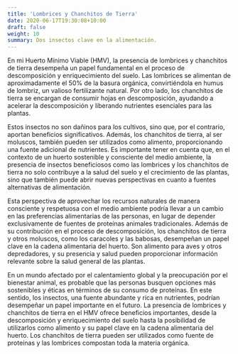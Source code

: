 ```yaml
---
title: 'Lombrices y Chanchitos de Tierra'
date: 2020-06-17T19:30:08+10:00
draft: false
weight: 10
summary: Dos insectos clave en la alimentación.
---
```


En mi Huerto Mínimo Viable (HMV), la presencia de lombrices y chanchitos de tierra desempeña un papel fundamental en el proceso de descomposición y enriquecimiento del suelo. Las lombrices se alimentan de aproximadamente el 50% de la basura orgánica, convirtiéndola en humus de lombriz, un valioso fertilizante natural. Por otro lado, los chanchitos de tierra se encargan de consumir hojas en descomposición, ayudando a acelerar la descomposición y liberando nutrientes esenciales para las plantas.

Estos insectos no son dañinos para los cultivos, sino que, por el contrario, aportan beneficios significativos. Además, los chanchitos de tierra, al ser moluscos, también pueden ser utilizados como alimento, proporcionando una fuente adicional de nutrientes. Es importante tener en cuenta que, en el contexto de un huerto sostenible y consciente del medio ambiente, la presencia de insectos beneficiosos como las lombrices y los chanchitos de tierra no solo contribuye a la salud del suelo y el crecimiento de las plantas, sino que también puede abrir nuevas perspectivas en cuanto a fuentes alternativas de alimentación.

Esta perspectiva de aprovechar los recursos naturales de manera consciente y respetuosa con el medio ambiente podría llevar a un cambio en las preferencias alimentarias de las personas, en lugar de depender exclusivamente de fuentes de proteínas animales tradicionales.
Además de su contribución en el proceso de descomposición, los chanchitos de tierra y otros moluscos, como los caracoles y las babosas, desempeñan un papel clave en la cadena alimentaria del huerto. Son alimento para aves y otros depredadores, y su presencia y salud pueden proporcionar información relevante sobre la salud general de las plantas.


En un mundo afectado por el calentamiento global y la preocupación por el bienestar animal, es probable que las personas busquen opciones más sostenibles y éticas en términos de su consumo de proteínas. En este sentido, los insectos, una fuente abundante y rica en nutrientes, podrían desempeñar un papel importante en el futuro. La presencia de lombrices y chanchitos de tierra en el HMV ofrece beneficios importantes, desde la descomposición y enriquecimiento del suelo hasta la posibilidad de utilizarlos como alimento y su papel clave en la cadena alimentaria del huerto. Los chanchitos de tierra pueden ser utilizados como fuente de proteínas y las lombrices compostan toda la materia orgánica.